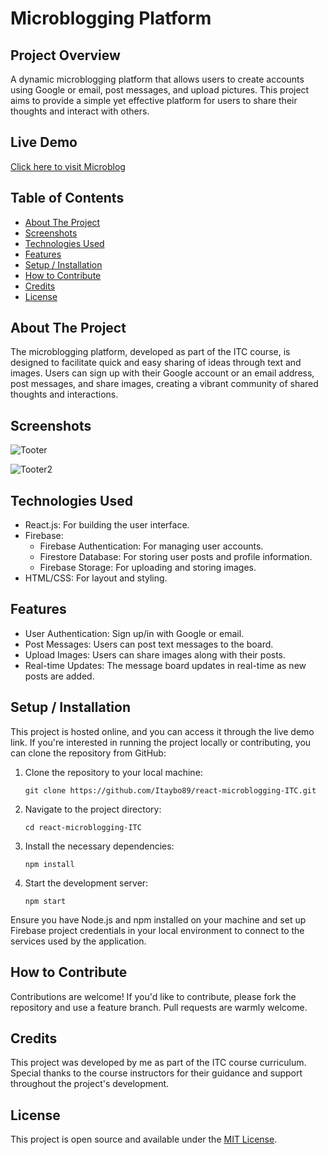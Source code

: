 # Microblogging Platform

## Project Overview
A dynamic microblogging platform that allows users to create accounts using Google or email, post messages, and upload pictures. This project aims to provide a simple yet effective platform for users to share their thoughts and interact with others.

## Live Demo
[Click here to visit Microblog](http://microblog-e4d10.firebaseapp.com)

## Table of Contents
- [About The Project](#about-the-project)
- [Screenshots](#screenshots)
- [Technologies Used](#technologies-used)
- [Features](#features)
- [Setup / Installation](#setup--installation)
- [How to Contribute](#how-to-contribute)
- [Credits](#credits)
- [License](#license)

## About The Project
The microblogging platform, developed as part of the ITC course, is designed to facilitate quick and easy sharing of ideas through text and images. Users can sign up with their Google account or an email address, post messages, and share images, creating a vibrant community of shared thoughts and interactions.

## Screenshots
![Tooter](https://github.com/Itaybo89/react-microblogging-ITC/blob/main/tooter.jpg)

![Tooter2](https://github.com/Itaybo89/react-microblogging-ITC/blob/main/tooter2.jpg)

## Technologies Used
- React.js: For building the user interface.
- Firebase:
  - Firebase Authentication: For managing user accounts.
  - Firestore Database: For storing user posts and profile information.
  - Firebase Storage: For uploading and storing images.
- HTML/CSS: For layout and styling.

## Features
- User Authentication: Sign up/in with Google or email.
- Post Messages: Users can post text messages to the board.
- Upload Images: Users can share images along with their posts.
- Real-time Updates: The message board updates in real-time as new posts are added.

## Setup / Installation
This project is hosted online, and you can access it through the live demo link. If you're interested in running the project locally or contributing, you can clone the repository from GitHub:
1. Clone the repository to your local machine:
   ```
   git clone https://github.com/Itaybo89/react-microblogging-ITC.git
   ```
2. Navigate to the project directory:
   ```
   cd react-microblogging-ITC
   ```
3. Install the necessary dependencies:
   ```
   npm install
   ```
4. Start the development server:
   ```
   npm start
   ```
Ensure you have Node.js and npm installed on your machine and set up Firebase project credentials in your local environment to connect to the services used by the application.

## How to Contribute
Contributions are welcome! If you'd like to contribute, please fork the repository and use a feature branch. Pull requests are warmly welcome.

## Credits
This project was developed by me as part of the ITC course curriculum. Special thanks to the course instructors for their guidance and support throughout the project's development.

## License
This project is open source and available under the [MIT License](LICENSE.md).
